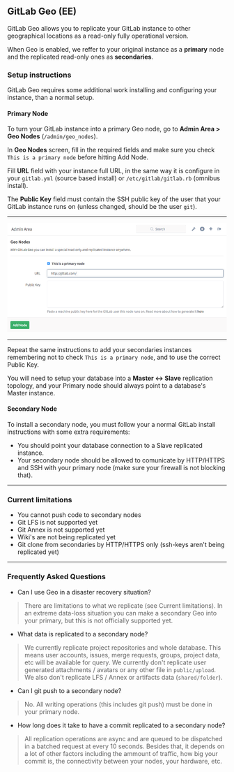 ## GitLab Geo (EE)

GitLab Geo allows you to replicate your GitLab instance to other
geographical locations as a read-only fully operational version.

When Geo is enabled, we reffer to your original instance as a **primary**
node and the replicated read-only ones as **secondaries**.

### Setup instructions

GitLab Geo requires some additional work installing and configuring your
instance, than a normal setup.

#### Primary Node

To turn your GitLab instance into a primary Geo node, go to
**Admin Area > Geo Nodes** (`/admin/geo_nodes`).

In **Geo Nodes** screen, fill in the required fields and make sure you
check `This is a primary node` before hitting Add Node.

Fill **URL** field with your instance full URL, in the same way it is
configure in your `gitlab.yml` (source based install) or
`/etc/gitlab/gitlab.rb` (omnibus install).

The **Public Key** field must contain the SSH public key of the user that
your GitLab instance runs on (unless changed, should be the user `git`).

---

![Geo Nodes Screen](img/geo-nodes-screen.png)

---

Repeat the same instructions to add your secondaries instances remembering not
to check `This is a primary node`, and to use the correct Public Key.

You will need to setup your database into a **Master <-> Slave** replication
topology, and your Primary node should always point to a database's
Master instance.

#### Secondary Node

To install a secondary node, you must follow your a normal GitLab install
instructions with some extra requirements:

 * You should point your database connection to a Slave replicated instance.
 * Your secondary node should be allowed to comunicate by HTTP/HTTPS and
   SSH with your primary node (make sure your firewall is not blocking that).

---

### Current limitations

 * You cannot push code to secondary nodes
 * Git LFS is not supported yet
 * Git Annex is not supported yet
 * Wiki's are not being replicated yet
 * Git clone from secondaries by HTTP/HTTPS only (ssh-keys
   aren't being replicated yet)

---

### Frequently Asked Questions

 * Can I use Geo in a disaster recovery situation?

> There are limitations to what we replicate (see Current limitations).
In an extreme data-loss situation you can make a secondary Geo into your
primary, but this is not officially supported yet.

 * What data is replicated to a secondary node?

> We currently replicate project repositories and whole database. This
means user accounts, issues, merge requests, groups, project data, etc
will be available for query.
We currently don't replicate user generated attachments / avatars or any
other file in `public/upload`. We also don't replicate LFS / Annex or
artifacts data (`shared/folder`).

 * Can I git push to a secondary node?

> No. All writing operations (this includes git push) must be done in your
primary node.

 * How long does it take to have a commit replicated to a secondary node?

> All replication operations are async and are queued to be dispatched
in a batched request at every 10 seconds. Besides that, it depends on a
lot of other factors including the ammount of traffic, how big your
commit is, the connectivity between your nodes, your hardware, etc.
